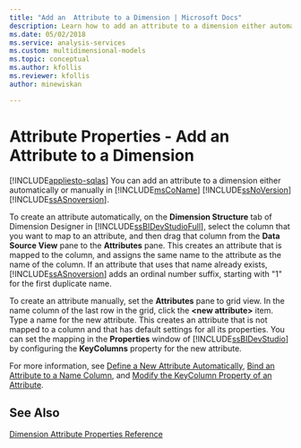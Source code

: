 ```yaml
---
title: "Add an  Attribute to a Dimension | Microsoft Docs"
description: Learn how to add an attribute to a dimension either automatically or manually in Microsoft SQL Server Analysis Services.
ms.date: 05/02/2018
ms.service: analysis-services
ms.custom: multidimensional-models
ms.topic: conceptual
ms.author: kfollis
ms.reviewer: kfollis
author: minewiskan

---
```

# Attribute Properties - Add an  Attribute to a Dimension
[!INCLUDE[appliesto-sqlas](../includes/appliesto-sqlas.md)]
  You can add an attribute to a dimension either automatically or manually in [!INCLUDE[msCoName](../includes/msconame-md.md)] [!INCLUDE[ssNoVersion](../includes/ssnoversion-md.md)] [!INCLUDE[ssASnoversion](../includes/ssasnoversion-md.md)].  
  
 To create an attribute automatically, on the **Dimension Structure** tab of Dimension Designer in [!INCLUDE[ssBIDevStudioFull](../includes/ssbidevstudiofull-md.md)], select the column that you want to map to an attribute, and then drag that column from the **Data Source View** pane to the **Attributes** pane. This creates an attribute that is mapped to the column, and assigns the same name to the attribute as the name of the column. If an attribute that uses that name already exists, [!INCLUDE[ssASnoversion](../includes/ssasnoversion-md.md)] adds an ordinal number suffix, starting with "1" for the first duplicate name.  
  
 To create an attribute manually, set the **Attributes** pane to grid view. In the name column of the last row in the grid, click the **\<new attribute>** item. Type a name for the new attribute. This creates an attribute that is not mapped to a column and that has default settings for all its properties. You can set the mapping in the **Properties** window of [!INCLUDE[ssBIDevStudio](../includes/ssbidevstudio-md.md)] by configuring the **KeyColumns** property for the new attribute.  
  
 For more information, see [Define a New Attribute Automatically](../../analysis-services/multidimensional-models/attribute-properties-define-a-new-attribute-automatically.md), [Bind an Attribute to a Name Column](../../analysis-services/multidimensional-models/attribute-properties-bind-an-attribute-to-a-name-column.md), and [Modify the KeyColumn Property of an Attribute](../../analysis-services/multidimensional-models/attribute-properties-modify-the-keycolumn-property.md).  
  
## See Also  
 [Dimension Attribute Properties Reference](../../analysis-services/multidimensional-models/dimension-attribute-properties-reference.md)  
  
  
